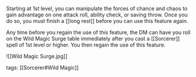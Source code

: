 Starting at 1st level, you can manipulate the forces of chance and chaos to gain advantage on one attack roll, ability check, or saving throw. Once you do so, you must finish a [[long rest]] before you can use this feature again.

Any time before you regain the use of this feature, the DM can have you roll on the Wild Magic Surge table immediately after you cast a [[Sorcerer]] spell of 1st level or higher. You then regain the use of this feature.

![[Wild Magic Surge.jpg]]

tags: [[Sorcerer#Wild Magic]]